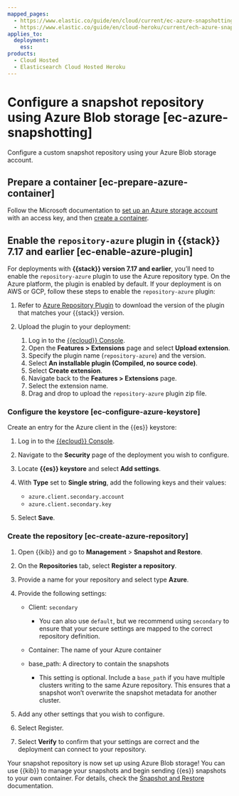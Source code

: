 ```yaml
---
mapped_pages:
  - https://www.elastic.co/guide/en/cloud/current/ec-azure-snapshotting.html
  - https://www.elastic.co/guide/en/cloud-heroku/current/ech-azure-snapshotting.html
applies_to:
  deployment:
    ess:
products:
  - Cloud Hosted
  - Elasticsearch Cloud Hosted Heroku
---
```


# Configure a snapshot repository using Azure Blob storage [ec-azure-snapshotting]

Configure a custom snapshot repository using your Azure Blob storage account.


## Prepare a container [ec-prepare-azure-container]

Follow the Microsoft documentation to [set up an Azure storage account](https://docs.microsoft.com/en-us/azure/storage/common/storage-account-create) with an access key, and then [create a container](https://docs.microsoft.com/en-us/azure/storage/blobs/storage-quickstart-blobs-portal).


## Enable the `repository-azure` plugin in {{stack}} 7.17 and earlier [ec-enable-azure-plugin]

For deployments with **{{stack}} version 7.17 and earlier**, you’ll need to enable the `repository-azure` plugin to use the Azure repository type. On the Azure platform, the plugin is enabled by default. If your deployment is on AWS or GCP, follow these steps to enable the `repository-azure` plugin:

1. Refer to [Azure Repository Plugin](https://www.elastic.co/guide/en/elasticsearch/plugins/7.17/repository-azure.html) to download the version of the plugin that matches your {{stack}} version.
2. Upload the plugin to your deployment:

    1. Log in to the [{{ecloud}} Console](https://cloud.elastic.co?page=docs&placement=docs-body).
    2. Open the **Features > Extensions** page and select **Upload extension**.
    3. Specify the plugin name (`repository-azure`) and the version.
    4. Select **An installable plugin (Compiled, no source code)**.
    5. Select **Create extension**.
    6. Navigate back to the **Features > Extensions** page.
    7. Select the extension name.
    8. Drag and drop to upload the `repository-azure` plugin zip file.



### Configure the keystore [ec-configure-azure-keystore]

Create an entry for the Azure client in the {{es}} keystore:

1. Log in to the [{{ecloud}} Console](https://cloud.elastic.co?page=docs&placement=docs-body).
2. Navigate to the **Security** page of the deployment you wish to configure.
3. Locate **{{es}} keystore** and select **Add settings**.
4. With **Type** set to **Single string**, add the following keys and their values:

    * `azure.client.secondary.account`
    * `azure.client.secondary.key`

5. Select **Save**.


### Create the repository [ec-create-azure-repository]

1. Open {{kib}} and go to **Management** > **Snapshot and Restore**.
2. On the **Repositories** tab, select **Register a repository**.
3. Provide a name for your repository and select type **Azure**.
4. Provide the following settings:

    * Client: `secondary`

        * You can also use `default`, but we recommend using `secondary` to ensure that your secure settings are mapped to the correct repository definition.

    * Container: The name of your Azure container
    * base_path: A directory to contain the snapshots

        * This setting is optional. Include a `base_path` if you have multiple clusters writing to the same Azure repository. This ensures that a snapshot won’t overwrite the snapshot metadata for another cluster.

5. Add any other settings that you wish to configure.
6. Select Register.
7. Select **Verify** to confirm that your settings are correct and the deployment can connect to your repository.

Your snapshot repository is now set up using Azure Blob storage! You can use {{kib}} to manage your snapshots and begin sending {{es}} snapshots to your own container. For details, check the [Snapshot and Restore](create-snapshots.md) documentation.

